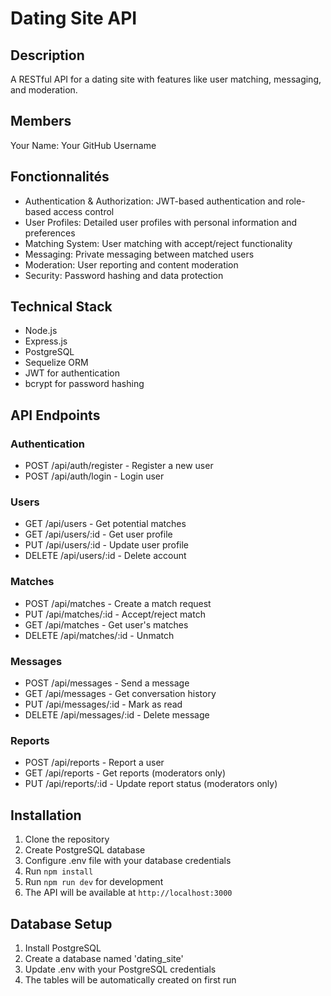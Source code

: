 # Dating Site API

## Description

A RESTful API for a dating site with features like user matching, messaging, and moderation.

## Members

Your Name: Your GitHub Username

## Fonctionnalités

- Authentication & Authorization: JWT-based authentication and role-based access control
- User Profiles: Detailed user profiles with personal information and preferences
- Matching System: User matching with accept/reject functionality
- Messaging: Private messaging between matched users
- Moderation: User reporting and content moderation
- Security: Password hashing and data protection

## Technical Stack

- Node.js
- Express.js
- PostgreSQL
- Sequelize ORM
- JWT for authentication
- bcrypt for password hashing

## API Endpoints

### Authentication
- POST /api/auth/register - Register a new user
- POST /api/auth/login - Login user

### Users
- GET /api/users - Get potential matches
- GET /api/users/:id - Get user profile
- PUT /api/users/:id - Update user profile
- DELETE /api/users/:id - Delete account

### Matches
- POST /api/matches - Create a match request
- PUT /api/matches/:id - Accept/reject match
- GET /api/matches - Get user's matches
- DELETE /api/matches/:id - Unmatch

### Messages
- POST /api/messages - Send a message
- GET /api/messages - Get conversation history
- PUT /api/messages/:id - Mark as read
- DELETE /api/messages/:id - Delete message

### Reports
- POST /api/reports - Report a user
- GET /api/reports - Get reports (moderators only)
- PUT /api/reports/:id - Update report status (moderators only)

## Installation

1. Clone the repository
2. Create PostgreSQL database
3. Configure .env file with your database credentials
4. Run `npm install`
5. Run `npm run dev` for development
6. The API will be available at `http://localhost:3000`

## Database Setup

1. Install PostgreSQL
2. Create a database named 'dating_site'
3. Update .env with your PostgreSQL credentials
4. The tables will be automatically created on first run